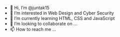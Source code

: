 - 👋 Hi, I’m @juntak15
- 👀 I’m interested in Web Design and Cyber Security
- 🌱 I’m currently learning HTML, CSS and JavaScript
- 💞️ I’m looking to collaborate on ...
- 📫 How to reach me ...

<!---
juntak15/juntak15 is a ✨ special ✨ repository because its `README.md` (this file) appears on your GitHub profile.
You can click the Preview link to take a look at your changes.
--->
